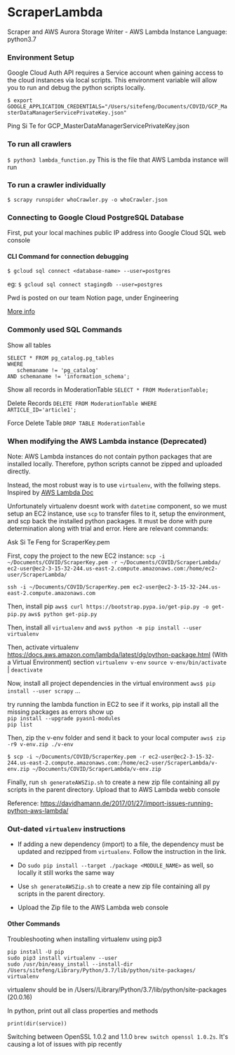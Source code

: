 # ScraperLambda
Scraper and AWS Aurora Storage Writer - AWS Lambda Instance
Language: python3.7

### Environment Setup
Google Cloud Auth API requires a Service account when gaining access to the cloud instances via local scripts. This environment variable will allow you to run and debug the python scripts locally.

`$ export GOOGLE_APPLICATION_CREDENTIALS="/Users/sitefeng/Documents/COVID/GCP_MasterDataManagerServicePrivateKey.json"`

Ping Si Te for GCP_MasterDataManagerServicePrivateKey.json


### To run all crawlers
`$ python3 lambda_function.py`
This is the file that AWS Lambda instance will run

### To run a crawler individually
`$ scrapy runspider whoCrawler.py -o whoCrawler.json`



### Connecting to Google Cloud PostgreSQL Database
First, put your local machines public IP address into Google Cloud SQL web console

#### CLI Command for connection debugging
`$ gcloud sql connect <database-name> --user=postgres`

eg:
`$ gcloud sql connect stagingdb --user=postgres`

Pwd is posted on our team Notion page, under Engineering

[More info](https://cloud.google.com/sdk/gcloud/reference/sql/databases/list)


### Commonly used SQL Commands
Show all tables
```
SELECT * FROM pg_catalog.pg_tables
WHERE
   schemaname != 'pg_catalog'
AND schemaname != 'information_schema';
```

Show all records in ModerationTable
`SELECT * FROM ModerationTable;`

Delete Records
`DELETE FROM ModerationTable WHERE ARTICLE_ID='article1';`

Force Delete Table
`DROP TABLE ModerationTable`

### When modifying the AWS Lambda instance (Deprecated)
Note: AWS Lambda instances do not contain python packages that are installed locally. Therefore, python scripts cannot be zipped and uploaded directly.

Instead, the most robust way is to use `virtualenv`, with the follwing steps. Inspired by [AWS Lambda Doc](https://docs.aws.amazon.com/lambda/latest/dg/python-package.html)

Unfortunately virtualenv doesnt work with `datetime` component, so we must setup an EC2 instance, use `scp` to transfer files to it, setup the environment, and scp back the installed python packages. It must be done with pure determination along with trial and error. Here are relevant commands:

Ask Si Te Feng for ScraperKey.pem

First, copy the project to the new EC2 instance:
`scp -i ~/Documents/COVID/ScraperKey.pem -r ~/Documents/COVID/ScraperLambda/ ec2-user@ec2-3-15-32-244.us-east-2.compute.amazonaws.com:/home/ec2-user/ScraperLambda/`

`ssh -i ~/Documents/COVID/ScraperKey.pem ec2-user@ec2-3-15-32-244.us-east-2.compute.amazonaws.com`

Then, install pip
`aws$ curl https://bootstrap.pypa.io/get-pip.py -o get-pip.py`
`aws$ python get-pip.py`

Then, install all `virtualenv` and
`aws$ python -m pip install --user virtualenv`

Then, activate virtualenv
https://docs.aws.amazon.com/lambda/latest/dg/python-package.html
(With a Virtual Environment) section
`virtualenv v-env`
`source v-env/bin/activate` | `deactivate`

Now, install all project dependencies in the virtual environment
`aws$ pip install --user scrapy` ...

try running the lambda function in EC2 to see if it works,
pip install all the missing packages as errors show up  
`pip install --upgrade pyasn1-modules`  
`pip list`

Then, zip the v-env folder and send it back to your local computer
`aws$ zip -r9 v-env.zip ./v-env`

`$ scp -i ~/Documents/COVID/ScraperKey.pem -r ec2-user@ec2-3-15-32-244.us-east-2.compute.amazonaws.com:/home/ec2-user/ScraperLambda/v-env.zip ~/Documents/COVID/ScraperLambda/v-env.zip`

Finally, run `sh generateAWSZip.sh` to create a new zip file containing all py scripts in the parent directory. Upload that to AWS Lambda webb console


Reference:
https://davidhamann.de/2017/01/27/import-issues-running-python-aws-lambda/

### Out-dated `virtualenv` instructions

- If adding a new dependency (import) to a file, the dependency must be updated and rezipped from `virtualenv`. Follow the instruction in the link.

- Do `sudo pip install --target ./package <MODULE_NAME>` as well, so locally it still works the same way

- Use `sh generateAWSZip.sh` to create a new zip file containing all py scripts in the parent directory.

- Upload the Zip file to the AWS Lambda web console


#### Other Commands
Troubleshooting when installing virtualenv using pip3

```
pip install -U pip
sudo pip3 install virtualenv --user
sudo /usr/bin/easy_install --install-dir /Users/sitefeng/Library/Python/3.7/lib/python/site-packages/ virtualenv
```

virtualenv should be in /Users/<username>/Library/Python/3.7/lib/python/site-packages (20.0.16)

In python, print out all class properties and methods

```
print(dir(service))
```

Switching between OpenSSL 1.0.2 and 1.1.0 `brew switch openssl 1.0.2s`. It's causing a lot of issues with pip recently
